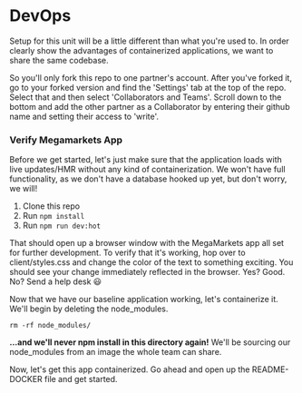 # DevOps

Setup for this unit will be a little different than what you're used to.  In order clearly show the advantages of containerized applications, we want to share the same codebase.  

So you'll only fork this repo to one partner's account.  After you've forked it, go to your forked version and find the 'Settings' tab at the top of the repo.  Select that and then select 'Collaborators and Teams'. Scroll down to the bottom and add the other partner as a Collaborator by entering their github name and setting their access to 'write'.  

### Verify Megamarkets App

Before we get started, let's just make sure that the application loads with live updates/HMR without any kind of containerization.  We won't have full functionality, as we don't have a database hooked up yet, but don't worry, we will!

1. Clone this repo
1. Run `npm install`
1. Run `npm run dev:hot`

That should open up a browser window with the MegaMarkets app all set for further development.  To verify that it's working, hop over to client/styles.css and change the color of the text to something exciting.  You should see your change immediately reflected in the browser.  Yes?  Good.  No?  Send a help desk :smiley:

Now that we have our baseline application working, let's containerize it.  We'll begin by deleting the node_modules.

`rm -rf node_modules/`

**...and we'll never npm install in this directory again!** We'll be sourcing our node_modules from an image the whole team can share.

Now, let's get this app containerized.  Go ahead and open up the README-DOCKER file and get started.
